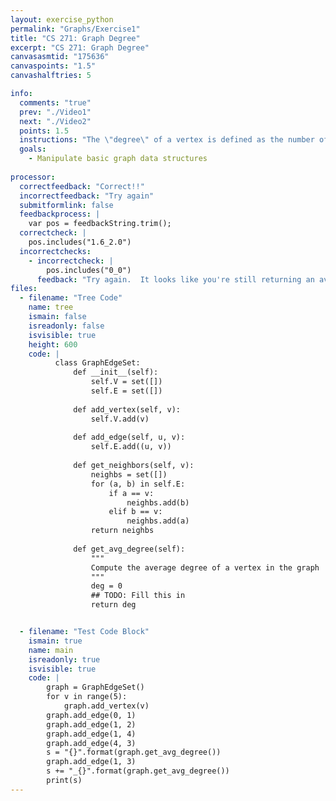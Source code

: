 ```yaml
---
layout: exercise_python
permalink: "Graphs/Exercise1"
title: "CS 271: Graph Degree"
excerpt: "CS 271: Graph Degree"
canvasasmtid: "175636"
canvaspoints: "1.5"
canvashalftries: 5

info:
  comments: "true"
  prev: "./Video1"
  next: "./Video2"
  points: 1.5
  instructions: "The \"degree\" of a vertex is defined as the number of neighbors it has.  Fill in the method below to compute the average degree of all of the vertices in the graph."
  goals:
    - Manipulate basic graph data structures
    
processor:  
  correctfeedback: "Correct!!" 
  incorrectfeedback: "Try again"
  submitformlink: false
  feedbackprocess: | 
    var pos = feedbackString.trim();
  correctcheck: |
    pos.includes("1.6_2.0")
  incorrectchecks:
    - incorrectcheck: |
        pos.includes("0_0")
      feedback: "Try again.  It looks like you're still returning an average degree of 0"
files:
  - filename: "Tree Code"
    name: tree
    ismain: false
    isreadonly: false
    isvisible: true
    height: 600
    code: | 
          class GraphEdgeSet:
              def __init__(self):
                  self.V = set([])
                  self.E = set([])
              
              def add_vertex(self, v):
                  self.V.add(v)
              
              def add_edge(self, u, v):
                  self.E.add((u, v))
              
              def get_neighbors(self, v):
                  neighbs = set([])
                  for (a, b) in self.E:
                      if a == v:
                          neighbs.add(b)
                      elif b == v:
                          neighbs.add(a)
                  return neighbs
              
              def get_avg_degree(self):
                  """
                  Compute the average degree of a vertex in the graph
                  """
                  deg = 0
                  ## TODO: Fill this in
                  return deg


  - filename: "Test Code Block"
    ismain: true
    name: main
    isreadonly: true
    isvisible: true
    code: |
        graph = GraphEdgeSet()
        for v in range(5):
            graph.add_vertex(v)
        graph.add_edge(0, 1)
        graph.add_edge(1, 2)
        graph.add_edge(1, 4)
        graph.add_edge(4, 3)
        s = "{}".format(graph.get_avg_degree())
        graph.add_edge(1, 3)
        s += "_{}".format(graph.get_avg_degree())
        print(s)
---
```

